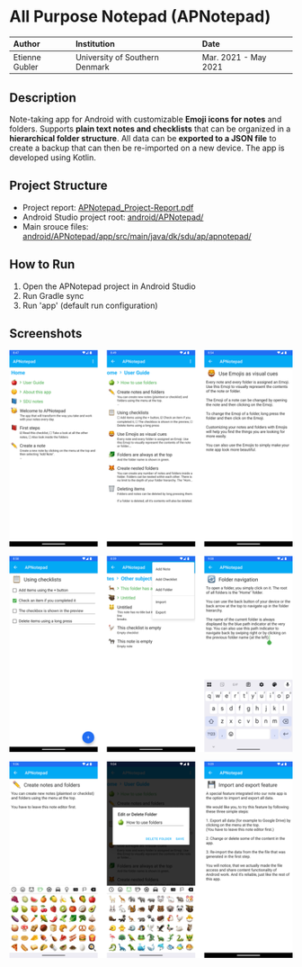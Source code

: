 # All Purpose Notepad (APNotepad)

| Author | Institution | Date |
|:---|:---|:---|
| Etienne Gubler | University of Southern Denmark | Mar. 2021 - May 2021 |

## Description

Note-taking app for Android with customizable **Emoji icons for notes** and folders. Supports **plain text notes and checklists** that can be organized in a **hierarchical folder structure**. All data can be **exported to a JSON file** to create a backup that can then be re-imported on a new device. The app is developed using Kotlin.

## Project Structure

- Project report: [APNotepad_Project-Report.pdf](./docs/report/APNotepad_Project-Report.pdf)
- Android Studio project root: [android/APNotepad/](./android/APNotepad/)
- Main srouce files: [android/APNotepad/app/src/main/java/dk/sdu/ap/apnotepad/](./android/APNotepad/app/src/main/java/dk/sdu/ap/apnotepad/)

## How to Run

1. Open the APNotepad project in Android Studio
2. Run Gradle sync
3. Run 'app' (default run configuration)

## Screenshots

![Screenshot of the APNotepad app](./res/readme/screenshots-1.png)

![Screenshot of the APNotepad app](./res/readme/screenshots-2.png)

![Screenshot of the APNotepad app](./res/readme/screenshots-3.png)
